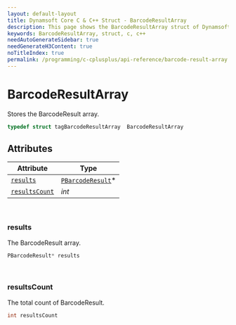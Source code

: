 ```yaml
---
layout: default-layout
title: Dynamsoft Core C & C++ Struct - BarcodeResultArray
description: This page shows the BarcodeResultArray struct of Dynamsoft Core for C & C++ Language.
keywords: BarcodeResultArray, struct, c, c++
needAutoGenerateSidebar: true
needGenerateH3Content: true
noTitleIndex: true
permalink: /programming/c-cplusplus/api-reference/barcode-result-array.html
---
```


# BarcodeResultArray
Stores the BarcodeResult array.  

```cpp
typedef struct tagBarcodeResultArray  BarcodeResultArray
```  
  
  

## Attributes
  
| Attribute | Type |
|---------- | ---- |
| [`results`](#results) | [`PBarcodeResult`](barcode-result.html)\* |
| [`resultsCount`](#resultscount) | *int* |



&nbsp;

### results
The BarcodeResult array.
```cpp
PBarcodeResult* results
```

&nbsp;

### resultsCount
The total count of BarcodeResult.
```cpp
int resultsCount
```
